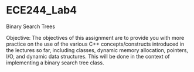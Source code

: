 # ECE244_Lab4
Binary Search Trees 

Objective: 
The objectives of this assignment are to provide you with more practice on the use of the various C++ concepts/constructs introduced in the lectures so far, including classes, dynamic memory allocation, pointers, I/O, and dynamic data structures. This will be done in the context of implementing a binary search tree class.
